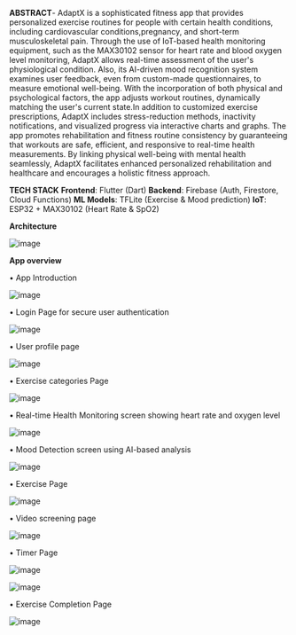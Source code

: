 **ABSTRACT**- AdaptX is a sophisticated fitness app that provides personalized exercise routines for people with certain health conditions, including cardiovascular conditions,pregnancy, and short-term musculoskeletal pain. Through the use of IoT-based health monitoring equipment, such as the MAX30102 sensor for heart rate and blood oxygen level monitoring, AdaptX allows real-time assessment of the user's physiological condition. Also, its AI-driven mood recognition system examines user feedback, even from custom-made questionnaires, to measure emotional well-being. With the incorporation of both physical and psychological factors, the app adjusts workout routines, dynamically matching the user's current state.In addition to customized exercise prescriptions, AdaptX includes stress-reduction methods, inactivity notifications, and visualized progress via interactive charts and graphs. The app promotes rehabilitation and fitness routine consistency by guaranteeing that workouts are safe, efficient, and responsive to real-time health measurements. By linking physical well-being with mental health seamlessly, AdaptX facilitates enhanced personalized rehabilitation and healthcare and encourages a holistic fitness approach. 

**TECH STACK**
**Frontend**: Flutter (Dart)
**Backend**: Firebase (Auth, Firestore, Cloud Functions)
**ML Models**: TFLite (Exercise & Mood prediction)
**IoT**: ESP32 + MAX30102 (Heart Rate & SpO2)

**Architecture**
                
  ![image](https://github.com/user-attachments/assets/8a1cab2c-b3b9-49b4-8240-5b606707a7e4)

**App overview**

•	App Introduction

  ![image](https://github.com/user-attachments/assets/a622098d-8044-4c50-84f4-b29a8df06954)

•	Login Page for secure user authentication
                
  ![image](https://github.com/user-attachments/assets/f993e20f-7975-4a4e-806e-575c8927df44)

•	User profile page
   
  ![image](https://github.com/user-attachments/assets/3a717161-760e-45c6-aa90-817a2a2e7b8f)

•	Exercise categories Page
                 
  ![image](https://github.com/user-attachments/assets/47ca4780-c945-4415-9154-6e7ca2598b55)

•	Real-time Health Monitoring screen showing heart rate and oxygen level

  ![image](https://github.com/user-attachments/assets/5ff67e5d-9872-421e-b196-71ca60d3fe7d)

•	Mood Detection screen using AI-based analysis

 ![image](https://github.com/user-attachments/assets/ea712e12-a5d5-432a-a5fc-1b999483522c)

•	Exercise Page

 ![image](https://github.com/user-attachments/assets/03d5714c-f633-4870-8a36-4e687647e675)

•	Video screening page

   ![image](https://github.com/user-attachments/assets/1fe399ae-f069-4e1f-994f-7beeac0943de)

•	Timer Page

  ![image](https://github.com/user-attachments/assets/216bd657-780d-49e9-ab7c-30612ac0fb95)

  ![image](https://github.com/user-attachments/assets/b2d32585-2767-4620-88a7-c3e88c036de9)
  
•	Exercise Completion Page

  ![image](https://github.com/user-attachments/assets/9744f208-b6c7-475f-a8e3-c70f99a25f78)


  

  








